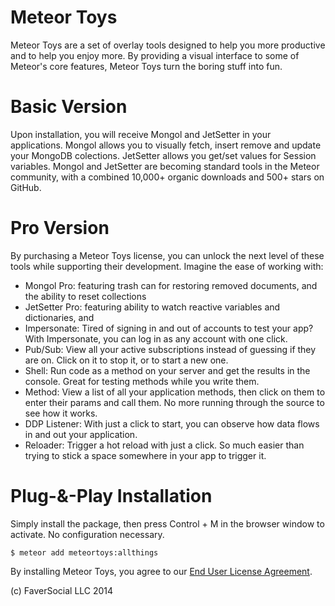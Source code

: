 Meteor Toys
===========

Meteor Toys are a set of overlay tools designed to help you more productive and to help you enjoy more. By providing a visual interface to some of Meteor's core features, Meteor Toys turn the boring stuff into fun.

Basic Version
=============
Upon installation, you will receive Mongol and JetSetter in your applications. Mongol allows you to visually fetch, insert remove and update your MongoDB colections. JetSetter allows you get/set values for Session variables. Mongol and JetSetter are becoming standard tools in the Meteor community, with a combined 10,000+ organic downloads and 500+ stars on GitHub.

Pro Version
===========
By purchasing a Meteor Toys license, you can unlock the next level of these tools while supporting their development. Imagine the ease of working with:
 - Mongol Pro: featuring trash can for restoring removed documents, and the ability to reset collections
 - JetSetter Pro: featuring ability to watch reactive variables and dictionaries, and 
 - Impersonate: Tired of signing in and out of accounts to test your app? With Impersonate, you can log in as any account with one click.
 - Pub/Sub: View all your active subscriptions instead of guessing if they are on. Click on it to stop it, or to start a new one. 
 - Shell: Run code as a method on your server and get the results in the console. Great for testing methods while you write them.
 - Method: View a list of all your application methods, then click on them to enter their params and call them. No more running through the source to see how it works. 
 - DDP Listener: With just a click to start, you can observe how data flows in and out your application.
 - Reloader: Trigger a hot reload with just a click. So much easier than trying to stick a space somewhere in your app to trigger it.

Plug-&-Play Installation
========================
Simply install the package, then press Control + M in the browser window to activate. No configuration necessary.

	$ meteor add meteortoys:allthings

By installing Meteor Toys, you agree to our <a href="https://github.com/MeteorToys/allthings/blob/master/LICENSE.md">End User License Agreement</a>.

(c) FaverSocial LLC 2014